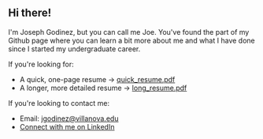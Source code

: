 ## Hi there!

I'm Joseph Godinez, but you can call me Joe. You've found the part of my Github page where you can learn a bit more about me and what I have done since I started my undergraduate career. 

If you're looking for:
- A quick, one-page resume -> [quick_resume.pdf](quick_resume.pdf)
- A longer, more detailed resume -> [long_resume.pdf](long_resume.pdf)

If you're looking to contact me:
- Email: jgodinez@villanova.edu
- [Connect with me on LinkedIn](https://www.linkedin.com/in/joseph-godinez-05a71920b/)
